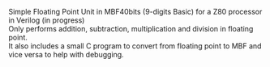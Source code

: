 Simple Floating Point Unit in MBF40bits (9-digits Basic) for a Z80 processor in Verilog (in progress)  
Only performs addition, subtraction, multiplication and division in floating point.   
It also includes a small C program to convert from floating point to MBF and vice versa to help with debugging.
